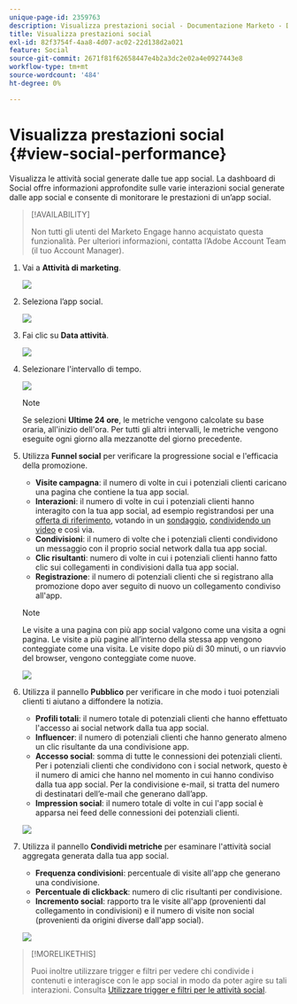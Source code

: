 ```yaml
---
unique-page-id: 2359763
description: Visualizza prestazioni social - Documentazione Marketo - Documentazione del prodotto
title: Visualizza prestazioni social
exl-id: 82f3754f-4aa8-4d07-ac02-22d138d2a021
feature: Social
source-git-commit: 2671f81f62658447e4b2a3dc2e02a4e0927443e8
workflow-type: tm+mt
source-wordcount: '484'
ht-degree: 0%

---
```


# Visualizza prestazioni social {#view-social-performance}

Visualizza le attività social generate dalle tue app social. La dashboard di Social offre informazioni approfondite sulle varie interazioni social generate dalle app social e consente di monitorare le prestazioni di un’app social.

>[!AVAILABILITY]
>
>Non tutti gli utenti del Marketo Engage hanno acquistato questa funzionalità. Per ulteriori informazioni, contatta l’Adobe Account Team (il tuo Account Manager).

1. Vai a **Attività di marketing**.

   ![](assets/login-marketing-activities.png)

1. Seleziona l’app social.

   ![](assets/image2014-9-23-17-3a10-3a13.png)

1. Fai clic su **Data attività**.

   ![](assets/image2014-9-23-17-3a10-3a22.png)

1. Selezionare l&#39;intervallo di tempo.

   ![](assets/image2014-9-23-17-3a10-3a35.png)

   >[!NOTE]
   >
   >Se selezioni **Ultime 24 ore**, le metriche vengono calcolate su base oraria, all&#39;inizio dell&#39;ora. Per tutti gli altri intervalli, le metriche vengono eseguite ogni giorno alla mezzanotte del giorno precedente.

1. Utilizza **Funnel social** per verificare la progressione social e l&#39;efficacia della promozione.

   * **Visite campagna**: il numero di volte in cui i potenziali clienti caricano una pagina che contiene la tua app social.
   * **Interazioni**: il numero di volte in cui i potenziali clienti hanno interagito con la tua app social, ad esempio registrandosi per una [offerta di riferimento](/help/marketo/product-docs/demand-generation/social/referral-offers/create-a-referral-offer.md), votando in un [sondaggio](/help/marketo/product-docs/demand-generation/social/creating-a-poll/create-a-poll.md), [condividendo un video](/help/marketo/product-docs/demand-generation/landing-pages/free-form-landing-pages/add-a-video-to-a-free-form-landing-page.md) e così via.
   * **Condivisioni**: il numero di volte che i potenziali clienti condividono un messaggio con il proprio social network dalla tua app social.
   * **Clic risultanti**: numero di volte in cui i potenziali clienti hanno fatto clic sui collegamenti in condivisioni dalla tua app social.
   * **Registrazione**: il numero di potenziali clienti che si registrano alla promozione dopo aver seguito di nuovo un collegamento condiviso all&#39;app.

   >[!NOTE]
   >
   >Le visite a una pagina con più app social valgono come una visita a ogni pagina. Le visite a più pagine all’interno della stessa app vengono conteggiate come una visita. Le visite dopo più di 30 minuti, o un riavvio del browser, vengono conteggiate come nuove.

   ![](assets/image2014-9-23-17-3a11-3a16.png)

1. Utilizza il pannello **Pubblico** per verificare in che modo i tuoi potenziali clienti ti aiutano a diffondere la notizia.

   * **Profili totali**: il numero totale di potenziali clienti che hanno effettuato l&#39;accesso ai social network dalla tua app social.
   * **Influencer**: il numero di potenziali clienti che hanno generato almeno un clic risultante da una condivisione app.
   * **Accesso social**: somma di tutte le connessioni dei potenziali clienti. Per i potenziali clienti che condividono con i social network, questo è il numero di amici che hanno nel momento in cui hanno condiviso dalla tua app social. Per la condivisione e-mail, si tratta del numero di destinatari dell’e-mail che generano dall’app.
   * **Impression social**: il numero totale di volte in cui l&#39;app social è apparsa nei feed delle connessioni dei potenziali clienti.

   ![](assets/image2014-9-23-17-3a11-3a26.png)

1. Utilizza il pannello **Condividi metriche** per esaminare l&#39;attività social aggregata generata dalla tua app social.

   * **Frequenza condivisioni**: percentuale di visite all&#39;app che generano una condivisione.
   * **Percentuale di clickback**: numero di clic risultanti per condivisione.
   * **Incremento social**: rapporto tra le visite all&#39;app (provenienti dal collegamento in condivisioni) e il numero di visite non social (provenienti da origini diverse dall&#39;app social).

   ![](assets/image2014-9-23-17-3a11-3a35.png)

>[!MORELIKETHIS]
>
>Puoi inoltre utilizzare trigger e filtri per vedere chi condivide i contenuti e interagisce con le app social in modo da poter agire su tali interazioni. Consulta [Utilizzare trigger e filtri per le attività social](/help/marketo/product-docs/demand-generation/social/social-functions/triggers-and-filters-for-social-activities.md).

